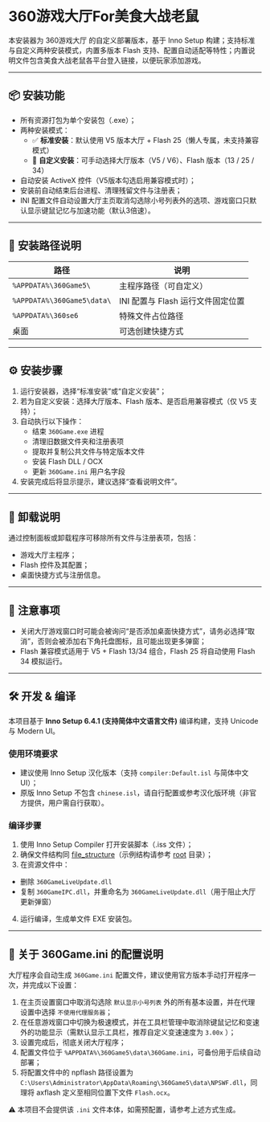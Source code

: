 # 360游戏大厅For美食大战老鼠

本安装器为 360游戏大厅 的自定义部署版本，基于 Inno Setup 构建；支持标准与自定义两种安装模式，内置多版本 Flash 支持、配置自动适配等特性；内置说明文件包含美食大战老鼠各平台登入链接，以便玩家添加游戏。

---

## 📦 安装功能

- 所有资源打包为单个安装包（.exe）；
- 两种安装模式：
  - ✅ **标准安装**：默认使用 V5 版本大厅 + Flash 25（懒人专属，未支持兼容模式）
  - 🔧 **自定义安装**：可手动选择大厅版本（V5 / V6）、Flash 版本（13 / 25 / 34）
- 自动安装 ActiveX 控件（V5版本勾选启用兼容模式时）；
- 安装前自动结束后台进程、清理残留文件与注册表；
- INI 配置文件自动设置大厅主页取消勾选除小号列表外的选项、游戏窗口只默认显示键鼠记忆与加速功能（默认3倍速）。

---

## 📂 安装路径说明

| 路径 | 说明 |
|------|------|
| `%APPDATA%\360Game5\` | 主程序路径（可自定义） |
| `%APPDATA%\360Game5\data\` | INI 配置与 Flash 运行文件固定位置 |
| `%APPDATA%\360se6` | 特殊文件占位路径 |
| 桌面 | 可选创建快捷方式 |

---

## ⚙️ 安装步骤

1. 运行安装器，选择“标准安装”或“自定义安装”；
2. 若为自定义安装：选择大厅版本、Flash 版本、是否启用兼容模式（仅 V5 支持）；
3. 自动执行以下操作：
   - 结束 `360Game.exe` 进程
   - 清理旧数据文件夹和注册表项
   - 提取并复制公共文件与特定版本文件
   - 安装 Flash DLL / OCX
   - 更新 `360Game.ini` 用户名字段
4. 安装完成后将显示提示，建议选择“查看说明文件”。

---

## 🔁 卸载说明

通过控制面板或卸载程序可移除所有文件与注册表项，包括：

- 游戏大厅主程序；
- Flash 控件及其配置；
- 桌面快捷方式与注册信息。

---

## 🚫 注意事项

- 关闭大厅游戏窗口时可能会被询问“是否添加桌面快捷方式”，请务必选择“取消”，否则会被添加右下角托盘图标，且可能出现更多弹窗；
- Flash 兼容模式适用于 V5 + Flash 13/34 组合，Flash 25 将自动使用 Flash 34 模拟运行。

---

## 🛠️ 开发 & 编译

本项目基于 **Inno Setup 6.4.1 (支持简体中文语言文件)** 编译构建，支持 Unicode 与 Modern UI。

### 使用环境要求
- 建议使用 Inno Setup 汉化版本（支持 `compiler:Default.isl` 与简体中文 UI）；
- 原版 Inno Setup 不包含 `chinese.isl`，请自行配置或参考汉化版环境（非官方提供，用户需自行获取）。

### 编译步骤
1. 使用 Inno Setup Compiler 打开安装脚本（.iss 文件）；
2. 确保文件结构同 [file_structure](file_structure.txt)（示例结构请参考 [root](root) 目录）；
3. 在资源文件中：
- 删除 `360GameLiveUpdate.dll`
- 复制 `360GameIPC.dll`，并重命名为 `360GameLiveUpdate.dll`（用于阻止大厅更新弹窗）
4. 运行编译，生成单文件 EXE 安装包。

---

## 🧪 关于 360Game.ini 的配置说明

大厅程序会自动生成 `360Game.ini` 配置文件，建议使用官方版本手动打开程序一次，并完成以下设置：

1. 在主页设置窗口中取消勾选除 `默认显示小号列表` 外的所有基本设置，并在代理设置中选择 `不使用代理服务器`；
2. 在任意游戏窗口中切换为极速模式，并在工具栏管理中取消除键鼠记忆和变速外的功能显示（需默认显示工具栏，推荐自定义变速速度为 `3.00x` ）；
3. 设置完成后，彻底关闭大厅程序；
4. 配置文件位于 `%APPDATA%\360Game5\data\360Game.ini`，可备份用于后续自动部署；
5. 将配置文件中的 npflash 路径设置为 `C:\Users\Administrator\AppData\Roaming\360Game5\data\NPSWF.dll`，同理将 axflash 定义至相同位置下文件 `Flash.ocx`。

⚠️ 本项目不会提供该 `.ini` 文件本体，如需预配置，请参考上述方式生成。


